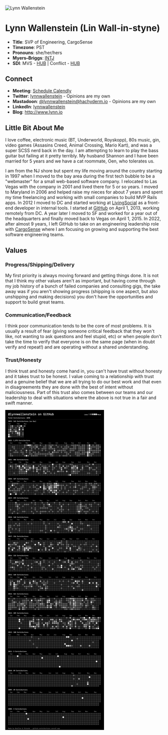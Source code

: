 <img src="https://user-images.githubusercontent.com/2606/58603343-41cfc300-8245-11e9-9777-331a47ceb635.jpg" alt="Lynn Wallenstein" width="128px" align="center" />


# Lynn Wallenstein (Lin Wall-in-styne)

- **Title**: SVP of Engineering, CargoSense
- **Timezone**: PST
- **Pronouns**: she/her/hers
- **Myers–Briggs**: [INTJ](https://www.16personalities.com/intj-personality)
- **SDI**: MVS - [HUB](strength-deployment-inventory.pdf) | Conflict - [HUB](strength-deployment-inventory.pdf)

## Connect
- **Meeting**: [Schedule Calendly](https://calendly.com/lynnwallenstein)
- **Twitter**: [lynnwallenstein](https://twitter.com/lynnwallenstein) - Opinions are my own
- **Mastadoon**: [@lynnwallenstein@hachyderm.io](https://hachyderm.io/web/@lynnwallenstein) - Opinions are my own
- **LinkedIn**: [lynnwallenstein](https://www.linkedin.com/in/lynnwallenstein/) 
- **Blog**: http://www.lynn.io


## Little Bit About Me

I love coffee, electronic music (BT, Underworld, Royskopp), 80s music, gin, video games (Assasins Creed, Animal Crossing, Mario Kart), and was a super SCSS nerd back in the day. I am attempting to learn to play the bass guitar but failing at it pretty terribly. My husband Shannon and I have been married for 5 years and we have a cat roommate, Oen, who tolerates us.

I am from the NJ shore but spent my life moving around the country starting in 1997 when I moved to the bay area during the first tech bubble to be a "webmaster" for a small web-based software company. I relocated to Las Vegas with the company in 2001 and lived there for 5 or so years. I moved to Maryland in 2006 and helped raise my nieces for about 7 years and spent my time freelancing and working with small companies to build MVP Rails apps. In 2012 I moved to DC and started working at [LivingSocial](https://www.livingsocial.com/) as a front-end developer in internal tools. I started at [GitHub](https://www.github.com) on April 1, 2013, working remotely from DC. A year later I moved to SF and worked for a year out of the headquarters and finally moved back to Vegas on April 1, 2015. In 2022, after almost 9 years, I left GitHub to take on an engineering leadership role with [CargoSense](http://www.cargosense.com) where I am focusing on growing and supporting the best software engineering teams. 

## Values

### Progress/Shipping/Delivery

My first priority is always moving forward and getting things done. It is not that I think my other values aren't as important, but having come through my job history of a bunch of failed companies and consulting gigs, the take away was if you aren't showing progress (shipping is one aspect, but also unshipping and making decisions) you don't have the opportunities and support to build great teams.

### Communication/Feedback

I think poor communication tends to be the core of most problems. It is usually a result of fear (giving someone critical feedback that they won't like, not wanting to ask questions and feel stupid, etc) or when people don't take the time to verify that everyone is on the same page (when in doubt verify and repeat!) and are operating without a shared understanding.

### Trust/Honesty

I think trust and honesty come hand in, you can't have trust without honesty and it takes trust to be honest. I value coming to a relationship with trust and a genuine belief that we are all trying to do our best work and that even in disagreements they are done with the best of intent without maliciousness. Part of this trust also comes between our teams and our leadership to deal with situations where the above is not true in a fair and swift manner. 

<img src="https://raw.githubusercontent.com/lynnwallenstein/lynnwallenstein/master/images/contributions.png" alt="Lynn Wallenstein's Contributions" />

